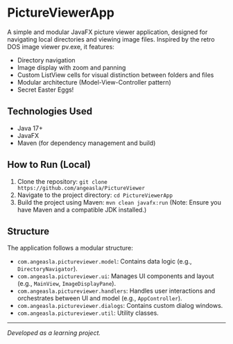 # PictureViewerApp

A simple and modular JavaFX picture viewer application, designed for navigating local directories and viewing image files. Inspired by the retro DOS image viewer pv.exe, it features:
- Directory navigation
- Image display with zoom and panning
- Custom ListView cells for visual distinction between folders and files
- Modular architecture (Model-View-Controller pattern)
- Secret Easter Eggs!

## Technologies Used
- Java 17+
- JavaFX
- Maven (for dependency management and build)

## How to Run (Local)
1. Clone the repository: `git clone https://github.com/angeasla/PictureViewer`
2. Navigate to the project directory: `cd PictureViewerApp`
3. Build the project using Maven: `mvn clean javafx:run`
   (Note: Ensure you have Maven and a compatible JDK installed.)

## Structure
The application follows a modular structure:
- `com.angeasla.pictureviewer.model`: Contains data logic (e.g., `DirectoryNavigator`).
- `com.angeasla.pictureviewer.ui`: Manages UI components and layout (e.g., `MainView`, `ImageDisplayPane`).
- `com.angeasla.pictureviewer.handlers`: Handles user interactions and orchestrates between UI and model (e.g., `AppController`).
- `com.angeasla.pictureviewer.dialogs`: Contains custom dialog windows.
- `com.angeasla.pictureviewer.util`: Utility classes.

---
*Developed as a learning project.*